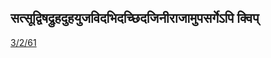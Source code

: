 ## सत्सूद्विषद्रुहदुहयुजविदभिदच्छिदजिनीराजामुपसर्गेऽपि क्विप् 
 [3/2/61](https://ashtadhyayi.com/sutraani/3/2/61)